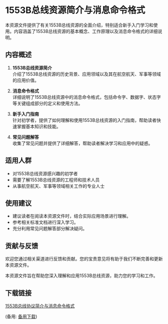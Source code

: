 # 1553B总线资源简介与消息命令格式

本资源文件提供了有关1553B总线资源的全面介绍，特别适合新手入门学习和使用。内容涵盖了1553B总线资源的基本概念、工作原理以及消息命令格式的详细说明。

## 内容概述

1. **1553B总线资源简介**  
   介绍了1553B总线资源的历史背景、应用领域以及其在航空航天、军事等领域的应用价值。

2. **消息命令格式**  
   详细说明了1553B总线资源中的消息命令格式，包括命令字、数据字、状态字等关键组成部分的定义和使用方法。

3. **新手入门指南**  
   针对初学者，提供了如何理解和使用1553B总线资源的入门指南，帮助读者快速掌握基本知识和技能。

4. **常见问题解答**  
   收集了常见问题并提供了详细解答，帮助读者解决学习和应用中的疑惑。

## 适用人群

- 对1553B总线资源感兴趣的初学者
- 需要了解1553B总线资源的工程师和技术人员
- 从事航空航天、军事等领域相关工作的专业人士

## 使用建议

- 建议读者在阅读本资源文件时，结合实际应用场景进行理解。
- 参考相关标准文档进行深入学习。
- 充分利用常见问题解答部分解决疑问。

## 贡献与反馈

欢迎您通过相关渠道进行反馈和贡献。您的宝贵意见将有助于我们不断完善和更新本资源文件。

本资源文件旨在帮助您深入理解和应用1553B总线资源，助力您的学习和工作。

## 下载链接
[1553B总线协议简介与消息命令格式](https://pan.quark.cn/s/808ca51c0d98) 

(备用: [备用下载](https://pan.baidu.com/s/1Jf21yDgAq0O1Te5fmsYBFQ?pwd=1234))
